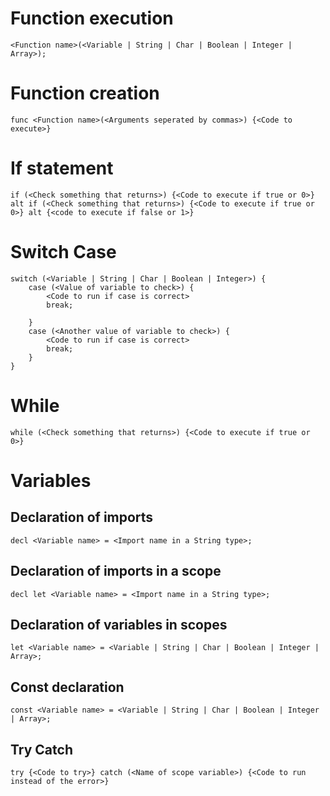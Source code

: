 # Function execution
```
<Function name>(<Variable | String | Char | Boolean | Integer | Array>);
```

# Function creation
```
func <Function name>(<Arguments seperated by commas>) {<Code to execute>}
```

# If statement
```
if (<Check something that returns>) {<Code to execute if true or 0>} alt if (<Check something that returns>) {<Code to execute if true or 0>} alt {<code to execute if false or 1>}
```

# Switch Case
```
switch (<Variable | String | Char | Boolean | Integer>) {
    case (<Value of variable to check>) {
        <Code to run if case is correct>
        break;

    }
    case (<Another value of variable to check>) {
        <Code to run if case is correct>
        break;
    }
}
```

# While
```
while (<Check something that returns>) {<Code to execute if true or 0>}
```

# Variables
## Declaration of imports
```
decl <Variable name> = <Import name in a String type>;
```
## Declaration of imports in a scope
```
decl let <Variable name> = <Import name in a String type>;
```
## Declaration of variables in scopes
```
let <Variable name> = <Variable | String | Char | Boolean | Integer | Array>;
```
## Const declaration
```
const <Variable name> = <Variable | String | Char | Boolean | Integer | Array>;
```

## Try Catch
```
try {<Code to try>} catch (<Name of scope variable>) {<Code to run instead of the error>}
```